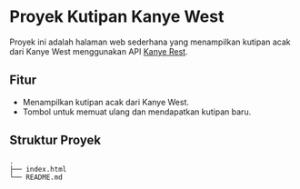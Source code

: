 # Proyek Kutipan Kanye West

Proyek ini adalah halaman web sederhana yang menampilkan kutipan acak dari Kanye West menggunakan API [Kanye Rest](https://kanye.rest/).

## Fitur

- Menampilkan kutipan acak dari Kanye West.
- Tombol untuk memuat ulang dan mendapatkan kutipan baru.

## Struktur Proyek

```plaintext
.
├── index.html
└── README.md
